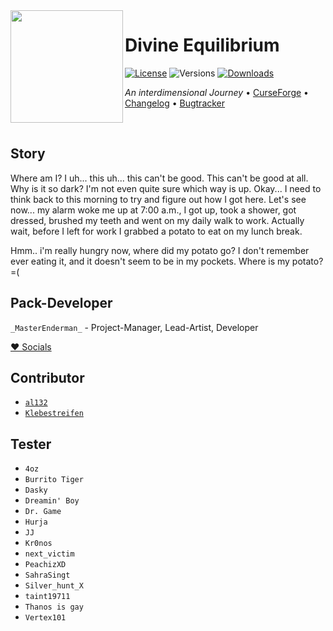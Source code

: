 <img src="resources/menu/textures/DivEqCurse.png" align="left" width="180px"/>

# Divine Equilibrium

[![License](https://img.shields.io/github/license/MasterEnderman/divine-equilibrium.svg)](LICENSE) ![Versions](http://cf.way2muchnoise.eu/versions/minecraft_divine-equilibrium_all.svg) [![Downloads](http://cf.way2muchnoise.eu/divine-equilibrium.svg)](https://www.curseforge.com/minecraft/modpacks/divine-equilibrium)

*An interdimensional Journey* • [CurseForge](https://www.curseforge.com/minecraft/modpacks/divine-equilibrium) • [Changelog](CHANGELOG.md) • [Bugtracker](https://github.com/MasterEnderman/Divine-Equilibrium/issues)

<p>&nbsp;</p>

## Story ##

Where am I? I uh... this uh... this can't be good. This can't be good at all. Why is it so dark? I'm not even quite sure which way is up. Okay... I need to think back to this morning to try and figure out how I got here. Let's see now... my alarm woke me up at 7:00 a.m., I got up, took a shower, got dressed, brushed my teeth and went on my daily walk to work. Actually wait, before I left for work I grabbed a potato to eat on my lunch break.

Hmm.. i'm really hungry now, where did my potato go? I don't remember ever eating it, and it doesn't seem to be in my pockets. Where is my potato? =(

## Pack-Developer

`_MasterEnderman_` - Project-Manager, Lead-Artist, Developer

[♥ Socials](https://ender.bio.link)

## Contributor ##

- [`al132`](https://github.com/al132mc)
- [`Klebestreifen`](https://github.com/Klebestreifen)

## Tester ##

- `4oz`
- `Burrito Tiger`
- `Dasky`
- `Dreamin' Boy`
- `Dr. Game`
- `Hurja`
- `JJ`
- `Kr0nos`
- `next_victim`
- `PeachizXD`
- `SahraSingt`
- `Silver_hunt_X`
- `taint19711`
- `Thanos is gay`
- `Vertex101`
